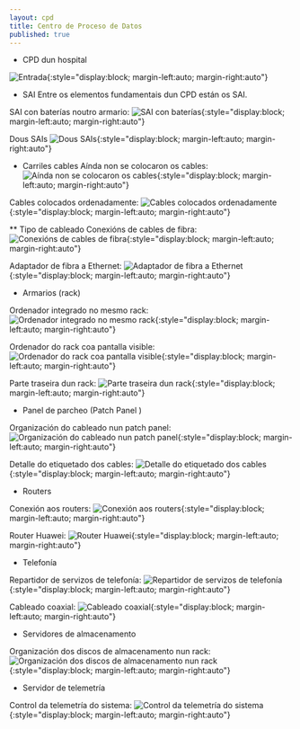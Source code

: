 ```yaml
---
layout: cpd
title: Centro de Proceso de Datos
published: true
---
```



* CPD dun hospital

![Entrada]({{site.baseurl}}/fotos/porta.jpg){:style="display:block; margin-left:auto; margin-right:auto"}


* SAI
Entre os elementos fundamentais dun CPD están os SAI.

SAI con baterías noutro armario:
![SAI con baterías ]({{site.baseurl}}/fotos/SAI-1.jpg){:style="display:block; margin-left:auto; margin-right:auto"}
 



 Dous SAIs
![ Dous SAIs ]({{site.baseurl}}/fotos/SAI-2.jpg){:style="display:block; margin-left:auto; margin-right:auto"}

* Carriles cables
Aínda non se colocaron os cables:
![ Aínda non se colocaron os cables ]({{site.baseurl}}/fotos/carrilsenCables.jpg){:style="display:block; margin-left:auto; margin-right:auto"}

Cables colocados ordenadamente:
![ Cables colocados ordenadamente ]({{site.baseurl}}/fotos/carrilCableado.jpg){:style="display:block; margin-left:auto; margin-right:auto"}

** Tipo de cableado
Conexións de cables de fibra:
![ Conexións de cables de fibra ]({{site.baseurl}}/fotos/fibra.jpg){:style="display:block; margin-left:auto; margin-right:auto"}

Adaptador de fibra a Ethernet:
![ Adaptador de fibra a Ethernet ](fotos/adaptadorFibraEthernet.jpg){:style="display:block; margin-left:auto; margin-right:auto"}




* Armarios (rack)

Ordenador integrado no mesmo rack:
![ Ordenador integrado no mesmo rack ]({{site.baseurl}}/fotos/terminalRack-1.jpg){:style="display:block; margin-left:auto; margin-right:auto"}


Ordenador do rack coa pantalla visible:
![ Ordenador do rack coa pantalla visible ]({{site.baseurl}}/fotos/terminalRack-2.jpg){:style="display:block; margin-left:auto; margin-right:auto"}

 Parte traseira dun rack:
![ Parte traseira dun rack ]({{site.baseurl}}/fotos/traseiro.jpg){:style="display:block; margin-left:auto; margin-right:auto"}

* Panel de parcheo (Patch Panel )

Organización do cableado nun patch panel:
![ Organización do cableado nun patch panel  ]({{site.baseurl}}/fotos/patchPanel.jpg){:style="display:block; margin-left:auto; margin-right:auto"}


Detalle do etiquetado dos cables:
![ Detalle do etiquetado dos cables]({{site.baseurl}}/fotos/patchPanelCoax.jpg){:style="display:block; margin-left:auto; margin-right:auto"}

* Routers

 Conexión aos routers:
![ Conexión aos routers ]({{site.baseurl}}/fotos/router.jpg){:style="display:block; margin-left:auto; margin-right:auto"}

Router Huawei:
![Router Huawei ]({{site.baseurl}}/fotos/HuaweiRouter.jpg){:style="display:block; margin-left:auto; margin-right:auto"}



* Telefonía

 Repartidor de servizos de telefonía:
![ Repartidor de servizos de telefonía ]({{site.baseurl}}/fotos/telefonia.jpg){:style="display:block; margin-left:auto; margin-right:auto"}


Cableado coaxial:
![Cableado coaxial](fotos/coaxial.jpg){:style="display:block; margin-left:auto; margin-right:auto"}




* Servidores de almacenamento

Organización dos discos de almacenamento nun rack:
![Organización dos discos de almacenamento nun rack ]({{site.baseurl}}/fotos/servAlmacenamento.jpg){:style="display:block; margin-left:auto; margin-right:auto"}

* Servidor de telemetría

Control da telemetría do sistema:
![Control da telemetría do sistema ]({{site.baseurl}}/fotos/servTelemetria.jpg){:style="display:block; margin-left:auto; margin-right:auto"}
